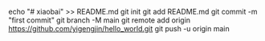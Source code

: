 echo "# xiaobai" >> README.md
git init
git add README.md
git commit -m "first commit"
git branch -M main
git remote add origin https://github.com/yigengjin/hello_world.git
git push -u origin main
                
